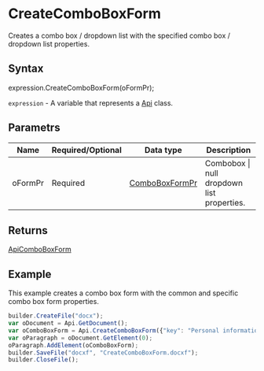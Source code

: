 # CreateComboBoxForm

Creates a combo box / dropdown list with the specified combo box / dropdown list properties.

## Syntax

expression.CreateComboBoxForm(oFormPr);

`expression` - A variable that represents a [Api](../Api.md) class.

## Parametrs

| **Name** | **Required/Optional** | **Data type** | **Description** |
| ------------- | ------------- | ------------- | ------------- |
| oFormPr | Required | [ComboBoxFormPr](../../../Enumerations/ComboBoxFormPr.md) | Combobox &#124; null dropdown list properties. |

## Returns

[ApiComboBoxForm](../../../Word/ApiComboBoxForm/ApiComboBoxForm.md)

## Example

This example creates a combo box form with the common and specific combo box form properties.

```javascript
builder.CreateFile("docx");
var oDocument = Api.GetDocument();
var oComboBoxForm = Api.CreateComboBoxForm({"key": "Personal information", "tip": "Choose your country", "required": true, "placeholder": "Country", "editable": false, "autoFit": false, "items": ["Latvia", "USA", "UK"]});
var oParagraph = oDocument.GetElement(0);
oParagraph.AddElement(oComboBoxForm);
builder.SaveFile("docxf", "CreateComboBoxForm.docxf");
builder.CloseFile();
```